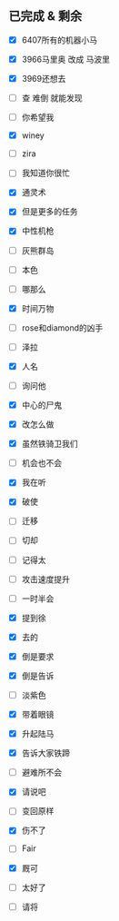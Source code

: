 ## 已完成 & 剩余

- [x] 6407所有的机器小马 
- [x] 3966马里奥 改成 马波里
- [x] 3969还想去
- [ ] 查 难倒 就能发现
- [ ] 你希望我
- [x] winey
- [ ] zira
- [ ] 我知道你很忙
- [x] 通灵术
- [x] 但是更多的任务
- [x] 中性机枪
- [ ] 灰熊群岛
- [ ] 本色
- [ ] 哪那么
- [x] 时间万物
- [ ] rose和diamond的凶手
- [ ] 泽拉
- [x] 人名
- [ ] 询问他
- [x] 中心的尸鬼
- [x] 改怎么做
- [x] 虽然铁骑卫我们
- [ ] 机会也不会
- [x] 我在听
- [x] 破使
- [ ] 迁移
- [ ] 切却
- [ ] 记得太

- [ ] 攻击速度提升
- [ ] 一时半会

- [x] 提到徐
- [x] 去的
- [x] 倒是要求
- [x] 倒是告诉
- [ ] 淡紫色
- [x] 带着眼镜
- [x] 升起陆马
- [x] 告诉大家铁蹄
- [ ] 避难所不会
- [x] 请说吧
- [ ] 变回原样
- [x] 伤不了
- [ ] Fair
- [x] 厩可
- [ ] 太好了

- [ ] 请将